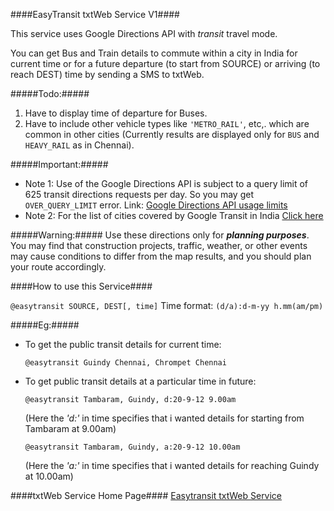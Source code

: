 ####EasyTransit txtWeb Service V1####

This service uses Google Directions API with *transit* travel mode.

You can get Bus and Train details to commute within a city in India for current time or for a future departure (to start from SOURCE) or arriving (to reach DEST) time by sending a SMS to txtWeb.

#####Todo:#####
1.	Have to display time of departure for Buses.
2.	Have to include other vehicle types like `'METRO_RAIL'`, etc,. which are common in other cities (Currently results are displayed only for `BUS` and `HEAVY_RAIL` as in Chennai).

#####Important:#####
*	Note 1: Use of the Google Directions API is subject to a query limit of 625 transit directions requests per day. So you may get `OVER_QUERY_LIMIT` error.
	Link: [Google Directions API usage limits](https://developers.google.com/maps/documentation/directions/)
*	Note 2: For the list of cities covered by Google Transit in India [Click here](http://www.google.com/intl/en/landing/transit/text.html#as)

#####Warning:#####
Use these directions only for **_planning purposes_**. You may find that construction projects, traffic, weather, or other events may cause conditions to differ from the map results, and you should plan your route accordingly.

####How to use this Service####

`@easytransit SOURCE, DEST[, time]`
Time format: `(d/a):d-m-yy h.mm(am/pm)`

#####Eg:#####
*	To get the public transit details for current time:
   
	`@easytransit Guindy Chennai, Chrompet Chennai`

*	To get public transit details at a particular time in future:
   
	`@easytransit Tambaram, Guindy, d:20-9-12 9.00am`
	  
	(Here the *'d:'* in time specifies that i wanted details for starting from Tambaram at 9.00am)

	`@easytransit Tambaram, Guindy, a:20-9-12 10.00am`
	  
	(Here the *'a:'* in time specifies that i wanted details for reaching Guindy at 10.00am)

####txtWeb Service Home Page####
[Easytransit txtWeb Service](http://developer.txtweb.com/user/apps/easytransit)